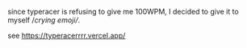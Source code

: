 since typeracer is refusing to give me 100WPM, I decided to give it to myself /*crying emoji/*.

see https://typeracerrrr.vercel.app/
